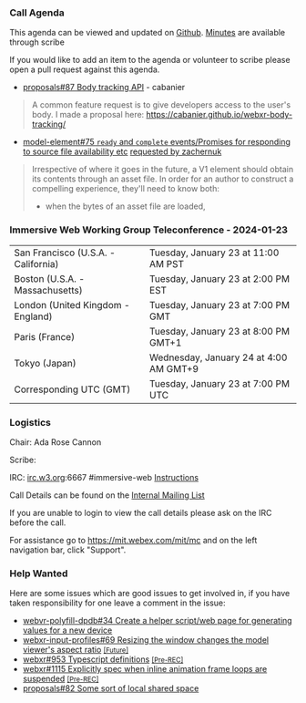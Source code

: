 ### Call Agenda

This agenda can be viewed and updated on [Github](https://github.com/immersive-web/administrivia/blob/main/meetings/2024/2024-01-23-Immersive_Web_Working_Group_Teleconference-agenda.md). [Minutes](https://www.w3.org/2024/01/23-immersive-web-minutes.html) are available through scribe

If you would like to add an item to the agenda or volunteer to scribe please open a pull request against this agenda.

* [proposals#87 Body tracking API](https://github.com/immersive-web/proposals/issues/87) - cabanier
> A common feature request is to give developers access to the user's body.
 >I made a proposal here: https://cabanier.github.io/webxr-body-tracking/

* [model-element#75 `ready` and `complete` events/Promises for responding to source file availability etc](https://github.com/immersive-web/model-element/issues/75) [requested by zachernuk](https://github.com/immersive-web/model-element/issues/75#issuecomment-1904724017)
> Irrespective of where it goes in the future, a V1 <model> element should obtain its contents through an asset file. In order for an author to construct a compelling experience, they'll need to know both:
 >* when the bytes of an asset file are loaded,

### Immersive Web Working Group Teleconference - 2024-01-23

<table>
<tr><td> San Francisco (U.S.A. - California) <td> Tuesday, January 23 at 11:00 AM PST
<tr><td> Boston (U.S.A. - Massachusetts) <td> Tuesday, January 23 at 2:00 PM EST
<tr><td> London (United Kingdom - England) <td> Tuesday, January 23 at 7:00 PM GMT
<tr><td> Paris (France) <td> Tuesday, January 23 at 8:00 PM GMT+1
<tr><td> Tokyo (Japan) <td> Wednesday, January 24 at 4:00 AM GMT+9
<tr><td> Corresponding UTC (GMT) <td> Tuesday, January 23 at 7:00 PM UTC
</table>

### Logistics

Chair: Ada Rose Cannon

Scribe:

IRC: [irc.w3.org](http://irc.w3.org/):6667 #immersive-web [Instructions](https://github.com/immersive-web/administrivia/blob/main/IRC.md)

Call Details can be found on the [Internal Mailing List](https://lists.w3.org/Archives/Member/internal-immersive-web/2019Feb/0002.html)

If you are unable to login to view the call details please ask on the IRC before the call.

For assistance go to https://mit.webex.com/mit/mc  and on the left navigation bar, click "Support".

### Help Wanted

Here are some issues which are good issues to get involved in, if you have taken responsibility for one leave a comment in the issue:

- [webvr-polyfill-dpdb#34 Create a helper script/web page for generating values for a new device](https://github.com/immersive-web/webvr-polyfill-dpdb/issues/34)
- [webxr-input-profiles#69 Resizing the window changes the model viewer's aspect ratio](https://github.com/immersive-web/webxr-input-profiles/issues/69) [<small>[Future]</small>](https://api.github.com/repos/immersive-web/webxr-input-profiles/milestones/4)
- [webxr#953 Typescript definitions](https://github.com/immersive-web/webxr/issues/953) [<small>[Pre-REC]</small>](https://api.github.com/repos/immersive-web/webxr/milestones/16)
- [webxr#1115 Explicitly spec when inline animation frame loops are suspended](https://github.com/immersive-web/webxr/issues/1115) [<small>[Pre-REC]</small>](https://api.github.com/repos/immersive-web/webxr/milestones/16)
- [proposals#82 Some sort of local shared space](https://github.com/immersive-web/proposals/issues/82)


              
